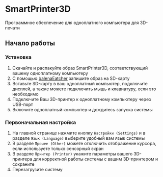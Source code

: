 # SmartPrinter3D

Программное обеспечение для одноплатного компьютера для 3D-печати

## Начало работы

### Установка

1. Скачайте и распакуйте образ SmartPrinter3D, соответствующий вашему одноплатному компьютеру
1. С помощью [balenaEatcher](https://www.balena.io/etcher/) запишите образ на SD-карту
1. Вставьте SD-карту в ваш одноплатный компьютер, подключите дисплей, а также можете подключить мышь и клавиатуру, если это необходимо
1. Подключите Ваш 3D-принтер к одноплатному компьютеру через USB-порт
1. Включите одноплатный компьютер и дождитесь запуска системы

### Первоначальная настройка
1. На главной странице нажмите кнопку ```Настройки (Settings)``` и в разделе ```Язык (Language)``` выберите удобный вам язык системы
1. В разделе ```Прочее (Other)``` можете отключить отображение курсора, если используете только сенсорный экран
1. В разделе ```Принтер (Printer)``` укажите параметры вашего 3D-принтера для корректной работы системы с вашим 3D-принтером и сохраните
1. Перезагрузите систему
